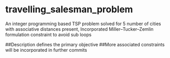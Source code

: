 # travelling_salesman_problem
An integer programming based TSP problem solved for 5 number of cities with associative distances present, Incorporated Miller–Tucker–Zemlin formulation constraint to avoid sub loops

##Description defines the primary objective
##More associated constraints will be incorporated in further commits
